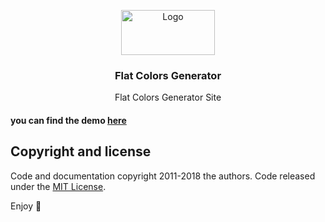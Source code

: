 <p align="center">
  <a href="https://flat-colors-bishr.netlify.app/">
    <img src="https://img.pngio.com/png-logo-design-transparent-logo-designpng-images-pluspng-web-design-logo-png-670_300.png" alt="Logo" width=150 height=72>
  </a>

  <h3 align="center">Flat Colors Generator</h3>

  <p align="center">
    Flat Colors Generator Site 
  </p>
  <h4> 
  you can find the demo <a href="https://flat-colors-bishr.netlify.app/"> here </a>
  </h4>
</p>





## Copyright and license

Code and documentation copyright 2011-2018 the authors. Code released under the [MIT License](https://reponame/blob/master/LICENSE).

Enjoy :metal:
